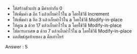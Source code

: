 - ให้สร้างตัวแปร a มีค่าเท่ากับ 0
- ให้เพิ่มค่า a อีก 1 แล้วเก็บค่าไว้ใน a โดยใช้วิธี Increment
- ให้เพิ่มค่า a อีก 3 แล้วเก็บค่าไว้ใน a โดยใช้วิธี Modify-in-place
- ให้คูณ a ด้วย 17 แล้วเก็บค่าไว้ใน a โดยใช้วิธี Modify-in-place
- ให้หารเอาเศษ a ด้วย 7 แล้วเก็บค่าไว้ใน a โดยใช้วิธี Modify-in-place
- ผลลัพธ์สุดท้ายของ a คือเท่าไหร่

Answer : 5

